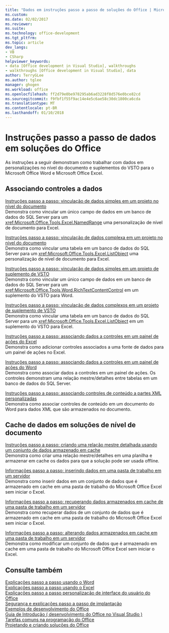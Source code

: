 ```yaml
---
title: "Dados em instruções passo a passo de soluções do Office | Microsoft Docs"
ms.custom: 
ms.date: 02/02/2017
ms.reviewer: 
ms.suite: 
ms.technology: office-development
ms.tgt_pltfrm: 
ms.topic: article
dev_langs:
- VB
- CSharp
helpviewer_keywords:
- data [Office development in Visual Studio], walkthroughs
- walkthroughs [Office development in Visual Studio], data
author: TerryGLee
ms.author: tglee
manager: ghogen
ms.workload: office
ms.openlocfilehash: ff2d79e0be978295ab6ad3228f8d576e0bce82cd
ms.sourcegitcommit: f9fbf1f55f9ac14e4e5c6ae58c30dc1800ca6cda
ms.translationtype: MT
ms.contentlocale: pt-BR
ms.lasthandoff: 01/10/2018
---
```

# <a name="data-in-office-solutions-walkthroughs"></a>Instruções passo a passo de dados em soluções do Office
  As instruções a seguir demonstram como trabalhar com dados em personalizações no nível do documento e suplementos do VSTO para o Microsoft Office Word e Microsoft Office Excel.  
  
## <a name="binding-controls-to-data"></a>Associando controles a dados  
 [Instruções passo a passo: vinculação de dados simples em um projeto no nível do documento](../vsto/walkthrough-simple-data-binding-in-a-document-level-project.md)  
 Demonstra como vincular um único campo de dados em um banco de dados do SQL Server para um <xref:Microsoft.Office.Tools.Excel.NamedRange> uma personalização de nível de documento para Excel.  
  
 [Instruções passo a passo: vinculação de dados complexa em um projeto no nível do documento](../vsto/walkthrough-complex-data-binding-in-a-document-level-project.md)  
 Demonstra como vincular uma tabela em um banco de dados do SQL Server para um <xref:Microsoft.Office.Tools.Excel.ListObject> uma personalização de nível de documento para Excel.  
  
 [Instruções passo a passo: vinculação de dados simples em um projeto de suplemento de VSTO](../vsto/walkthrough-simple-data-binding-in-vsto-add-in-project.md)  
 Demonstra como vincular um único campo de dados em um banco de dados do SQL Server para um <xref:Microsoft.Office.Tools.Word.RichTextContentControl> em um suplemento do VSTO para Word.  
  
 [Instruções passo a passo: vinculação de dados complexos em um projeto de suplemento de VSTO](../vsto/walkthrough-complex-data-binding-in-vsto-add-in-project.md)  
 Demonstra como vincular uma tabela em um banco de dados do SQL Server para um <xref:Microsoft.Office.Tools.Excel.ListObject> em um suplemento do VSTO para Excel.  
  
 [Instruções passo a passo: associando dados a controles em um painel de ações do Excel](../vsto/walkthrough-binding-data-to-controls-on-an-excel-actions-pane.md)  
 Demonstra como adicionar controles associados a uma fonte de dados para um painel de ações no Excel.  
  
 [Instruções passo a passo: associando dados a controles em um painel de ações do Word](../vsto/walkthrough-binding-data-to-controls-on-a-word-actions-pane.md)  
 Demonstra como associar dados a controles em um painel de ações. Os controles demonstram uma relação mestre/detalhes entre tabelas em um banco de dados do SQL Server.  
  
 [Instruções passo a passo: associando controles de conteúdo a partes XML personalizadas](../vsto/walkthrough-binding-content-controls-to-custom-xml-parts.md)  
 Demonstra como associar controles de conteúdo em um documento do Word para dados XML que são armazenados no documento.  
  
## <a name="caching-data-in-document-level-solutions"></a>Cache de dados em soluções de nível de documento  
 [Instruções passo a passo: criando uma relação mestre detalhada usando um conjunto de dados armazenado em cache](../vsto/walkthrough-creating-a-master-detail-relation-using-a-cached-dataset.md)  
 Demonstra como criar uma relação mestre/detalhes em uma planilha e armazenar em cache os dados para que a solução pode ser usada offline.  
  
 [Informações passo a passo: inserindo dados em uma pasta de trabalho em um servidor](../vsto/walkthrough-inserting-data-into-a-workbook-on-a-server.md)  
 Demonstra como inserir dados em um conjunto de dados que é armazenado em cache em uma pasta de trabalho do Microsoft Office Excel sem iniciar o Excel.  
  
 [Informações passo a passo: recuperando dados armazenados em cache de uma pasta de trabalho em um servidor](../vsto/walkthrough-retrieving-cached-data-from-a-workbook-on-a-server.md)  
 Demonstra como recuperar dados de um conjunto de dados que é armazenado em cache em uma pasta de trabalho do Microsoft Office Excel sem iniciar o Excel.  
  
 [Informações passo a passo: alterando dados armazenados em cache em uma pasta de trabalho em um servidor](../vsto/walkthrough-changing-cached-data-in-a-workbook-on-a-server.md)  
 Demonstra como modificar um conjunto de dados que é armazenado em cache em uma pasta de trabalho do Microsoft Office Excel sem iniciar o Excel.  
  
## <a name="see-also"></a>Consulte também  
 [Explicações passo a passo usando o Word](../vsto/walkthroughs-using-word.md)   
 [Explicações passo a passo usando o Excel](../vsto/walkthroughs-using-excel.md)   
 [Explicações passo a passo personalização de interface do usuário do Office](../vsto/office-ui-customization-walkthroughs.md)   
 [Segurança e explicações passo a passo de implantação](../vsto/security-and-deployment-walkthroughs.md)   
 [Exemplos de desenvolvimento do Office](../vsto/office-development-samples.md)   
 [Guia de Introdução &#40; desenvolvimento do Office no Visual Studio &#41;](../vsto/getting-started-office-development-in-visual-studio.md)   
 [Tarefas comuns na programação do Office](../vsto/common-tasks-in-office-programming.md)   
 [Projetando e criando soluções do Office](../vsto/designing-and-creating-office-solutions.md)  
  
  